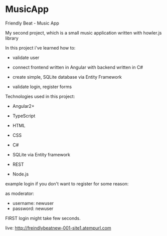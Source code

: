 # MusicApp

Friendly Beat - Music App

My second project, which is a small music application written with howler.js library

In this project i've learned how to:

- validate user

- connect frontend written in Angular with backend written in C#

- create simple, SQLite database via Entity Framework

- validate login, register forms


Technologies used in this project:

- Angular2+
 
- TypeScript

- HTML

- CSS

- C#

- SQLite via Entity framework

- REST

- Node.js

example login if you don't want to register for some reason:

as moderator:
- username: newuser
- password: newuser

FIRST login might take few seconds.

live: http://freindlybeatnew-001-site1.atempurl.com



